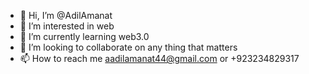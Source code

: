 - 👋 Hi, I’m @AdilAmanat
- 👀 I’m interested in web 
- 🌱 I’m currently learning web3.0
- 💞️ I’m looking to collaborate on any thing that matters 
- 📫 How to reach me aadilamanat44@gmail.com or +923234829317

<!---
AdilAmanat/AdilAmanat is a ✨ special ✨ repository because its `README.md` (this file) appears on your GitHub profile.
You can click the Preview link to take a look at your changes.
--->

